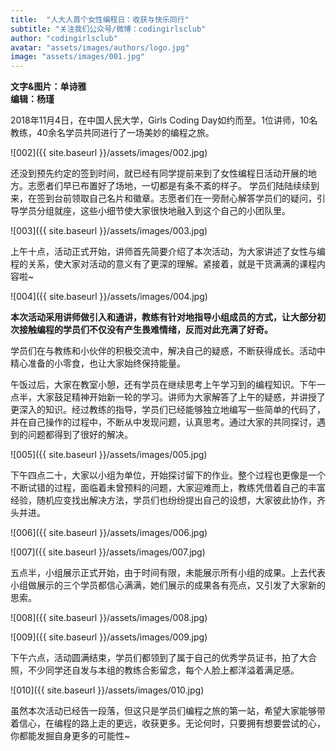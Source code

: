 ```yaml
---
title:  "人大人首个女性编程日：收获与快乐同行"
subtitle: "关注我们公众号/微博：codingirlsclub"
author: "codingirlsclub"
avatar: "assets/images/authors/logo.jpg"
image: "assets/images/001.jpg"
---
```


**文字&图片：单诗雅**  
**编辑：杨瑾**  

2018年11月4日，在中国人民大学，Girls Coding Day如约而至。1位讲师，10名教练，40余名学员共同进行了一场美妙的编程之旅。  

![002]({{ site.baseurl }}/assets/images/002.jpg)  

还没到预先约定的签到时间，就已经有同学提前来到了女性编程日活动开展的地方。志愿者们早已布置好了场地，一切都是有条不紊的样子。
学员们陆陆续续到来，在签到台前领取自己名片和徽章。志愿者们在一旁耐心解答学员们的疑问，引导学员分组就座，这些小细节使大家很快地融入到这个自己的小团队里。

![003]({{ site.baseurl }}/assets/images/003.jpg)  

上午十点，活动正式开始，讲师首先简要介绍了本次活动，为大家讲述了女性与编程的关系，使大家对活动的意义有了更深的理解。紧接着，就是干货满满的课程内容啦~

![004]({{ site.baseurl }}/assets/images/004.jpg)  

**本次活动采用讲师做引入和通讲，教练有针对地指导小组成员的方式，让大部分初次接触编程的学员们不仅没有产生畏难情绪，反而对此充满了好奇。**  

学员们在与教练和小伙伴的积极交流中，解决自己的疑惑，不断获得成长。活动中精心准备的小零食，也让大家始终保持能量。  

午饭过后，大家在教室小憩，还有学员在继续思考上午学习到的编程知识。下午一点半，大家鼓足精神开始新一轮的学习。讲师为大家解答了上午的疑惑，并讲授了更深入的知识。经过教练的指导，学员们已经能够独立地编写一些简单的代码了，并在自己操作的过程中，不断从中发现问题，认真思考。通过大家的共同探讨，遇到的问题都得到了很好的解决。  

![005]({{ site.baseurl }}/assets/images/005.jpg)  

下午四点二十，大家以小组为单位，开始探讨留下的作业。整个过程也更像是一个不断试错的过程，面临着未曾预料的问题，大家迎难而上，教练凭借着自己的丰富经验，随机应变找出解决方法，学员们也纷纷提出自己的设想，大家彼此协作，齐头并进。  

![006]({{ site.baseurl }}/assets/images/006.jpg)  

![007]({{ site.baseurl }}/assets/images/007.jpg)  

五点半，小组展示正式开始，由于时间有限，未能展示所有小组的成果。上去代表小组做展示的三个学员都信心满满，她们展示的成果各有亮点，又引发了大家新的思索。  

![008]({{ site.baseurl }}/assets/images/008.jpg)    

![009]({{ site.baseurl }}/assets/images/009.jpg)  

下午六点，活动圆满结束，学员们都领到了属于自己的优秀学员证书，拍了大合照，不少同学还自发与本组的教练合影留念，每个人脸上都洋溢着满足感。  

![010]({{ site.baseurl }}/assets/images/010.jpg)  

虽然本次活动已经告一段落，但这只是学员们编程之旅的第一站，希望大家能够带着信心，在编程的路上走的更远，收获更多。无论何时，只要拥有想要尝试的心，你都能发掘自身更多的可能性~  

  

